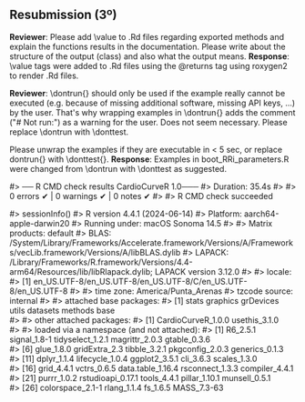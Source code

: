 
## Resubmission (3º)

**Reviewer**: 
  Please add \value to .Rd files regarding exported methods and explain
  the functions results in the documentation. Please write about the
  structure of the output (class) and also what the output means.
**Response**: 
  \value tags were added to .Rd files using the @returns tag using roxygen2
  to render .Rd files.

**Reviewer**:
  \dontrun{} should only be used if the example really cannot be executed
  (e.g. because of missing additional software, missing API keys, ...) by
  the user. That's why wrapping examples in \dontrun{} adds the comment
  ("# Not run:") as a warning for the user. Does not seem necessary.
  Please replace \dontrun with \donttest.
  
  Please unwrap the examples if they are executable in < 5 sec, or replace
  dontrun{} with \donttest{}.
**Response**: 
  Examples in boot_RRi_parameters.R were changed from \dontrun with \donttest
  as suggested.

#> ── R CMD check results  CardioCurveR 1.0───
#> Duration: 35.4s
#> 
#> 0 errors ✔ | 0 warnings ✔ | 0 notes ✔
#> 
#> R CMD check succeeded

#> sessionInfo()
#> R version 4.4.1 (2024-06-14)
#> Platform: aarch64-apple-darwin20
#> Running under: macOS Sonoma 14.5
#> 
#> Matrix products: default
#> BLAS:   /System/Library/Frameworks/Accelerate.framework/Versions/A/Frameworks/vecLib.framework/Versions/A/libBLAS.dylib 
#> LAPACK: /Library/Frameworks/R.framework/Versions/4.4-arm64/Resources/lib/libRlapack.dylib;  LAPACK version 3.12.0
#> 
#> locale:
#> [1] en_US.UTF-8/en_US.UTF-8/en_US.UTF-8/C/en_US.UTF-8/en_US.UTF-8
#> 
#> time zone: America/Punta_Arenas
#> tzcode source: internal
#> 
#> attached base packages:
#> [1] stats     graphics  grDevices utils     datasets  methods   base     
#> 
#> other attached packages:
#> [1] CardioCurveR_1.0.0 usethis_3.1.0     
#> 
#> loaded via a namespace (and not attached):
#>  [1] R6_2.5.1          signal_1.8-1      tidyselect_1.2.1  magrittr_2.0.3    gtable_0.3.6     
#>  [6] glue_1.8.0        gridExtra_2.3     tibble_3.2.1      pkgconfig_2.0.3   generics_0.1.3   
#> [11] dplyr_1.1.4       lifecycle_1.0.4   ggplot2_3.5.1     cli_3.6.3         scales_1.3.0     
#> [16] grid_4.4.1        vctrs_0.6.5       data.table_1.16.4 rsconnect_1.3.3   compiler_4.4.1   
#> [21] purrr_1.0.2       rstudioapi_0.17.1 tools_4.4.1       pillar_1.10.1     munsell_0.5.1    
#> [26] colorspace_2.1-1  rlang_1.1.4       fs_1.6.5          MASS_7.3-63 
